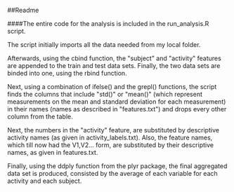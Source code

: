##Readme

####The entire code for the analysis is included in the run_analysis.R script.

The script initially imports all the data needed from my local folder.

Afterwards, using the cbind function, the "subject" and "activity" features are appended to the train and test data sets. Finally, the two data sets are binded into one, using the rbind function.

Next, using a combination of ifelse() and the grepl() functions, the script finds the columns that include "std()" or "mean()" (which represent measurements on the mean and standard deviation for each measurement) in their names (names as described in "features.txt") and drops every other column from the table.

Next, the numbers in the "activity" feature, are substituted by descriptive activity names (as given in activity_labels.txt). Also, the feature names, which till now had the V1,V2... form, are substituted by their descriptive names, as given in features.txt.

Finally, using the ddply function from the plyr package, the final aggregated data set is produced, consisted by the average of each variable for each activity and each subject.
